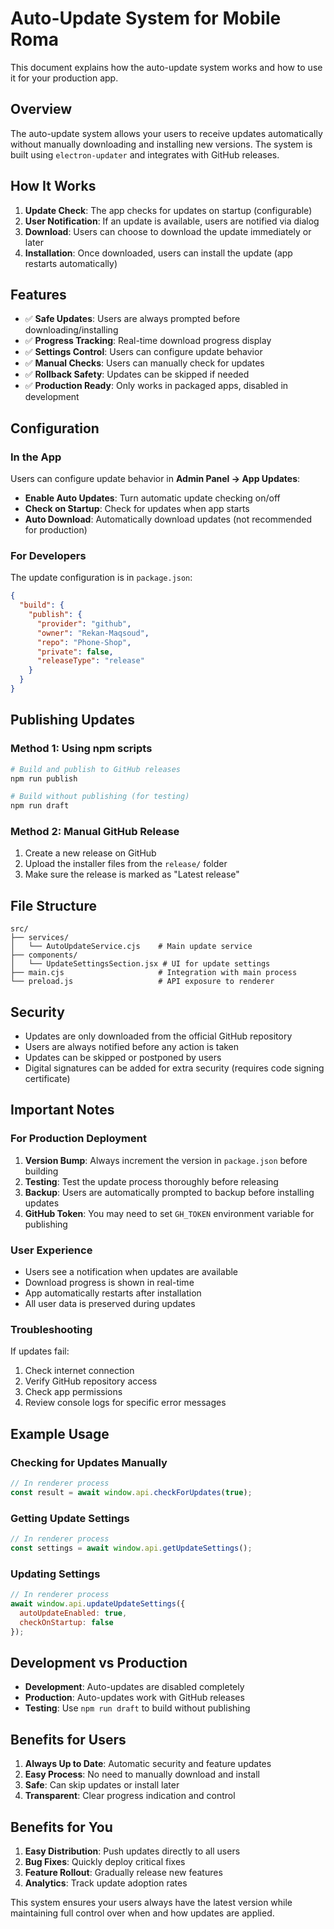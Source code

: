 # Auto-Update System for Mobile Roma

This document explains how the auto-update system works and how to use it for your production app.

## Overview

The auto-update system allows your users to receive updates automatically without manually downloading and installing new versions. The system is built using `electron-updater` and integrates with GitHub releases.

## How It Works

1. **Update Check**: The app checks for updates on startup (configurable)
2. **User Notification**: If an update is available, users are notified via dialog
3. **Download**: Users can choose to download the update immediately or later
4. **Installation**: Once downloaded, users can install the update (app restarts automatically)

## Features

- ✅ **Safe Updates**: Users are always prompted before downloading/installing
- ✅ **Progress Tracking**: Real-time download progress display
- ✅ **Settings Control**: Users can configure update behavior
- ✅ **Manual Checks**: Users can manually check for updates
- ✅ **Rollback Safety**: Updates can be skipped if needed
- ✅ **Production Ready**: Only works in packaged apps, disabled in development

## Configuration

### In the App

Users can configure update behavior in **Admin Panel → App Updates**:

- **Enable Auto Updates**: Turn automatic update checking on/off
- **Check on Startup**: Check for updates when app starts
- **Auto Download**: Automatically download updates (not recommended for production)

### For Developers

The update configuration is in `package.json`:

```json
{
  "build": {
    "publish": {
      "provider": "github",
      "owner": "Rekan-Maqsoud",
      "repo": "Phone-Shop",
      "private": false,
      "releaseType": "release"
    }
  }
}
```

## Publishing Updates

### Method 1: Using npm scripts

```bash
# Build and publish to GitHub releases
npm run publish

# Build without publishing (for testing)
npm run draft
```

### Method 2: Manual GitHub Release

1. Create a new release on GitHub
2. Upload the installer files from the `release/` folder
3. Make sure the release is marked as "Latest release"

## File Structure

```
src/
├── services/
│   └── AutoUpdateService.cjs    # Main update service
├── components/
│   └── UpdateSettingsSection.jsx # UI for update settings
├── main.cjs                     # Integration with main process
└── preload.js                   # API exposure to renderer
```

## Security

- Updates are only downloaded from the official GitHub repository
- Users are always notified before any action is taken
- Updates can be skipped or postponed by users
- Digital signatures can be added for extra security (requires code signing certificate)

## Important Notes

### For Production Deployment

1. **Version Bump**: Always increment the version in `package.json` before building
2. **Testing**: Test the update process thoroughly before releasing
3. **Backup**: Users are automatically prompted to backup before installing updates
4. **GitHub Token**: You may need to set `GH_TOKEN` environment variable for publishing

### User Experience

- Users see a notification when updates are available
- Download progress is shown in real-time
- App automatically restarts after installation
- All user data is preserved during updates

### Troubleshooting

If updates fail:
1. Check internet connection
2. Verify GitHub repository access
3. Check app permissions
4. Review console logs for specific error messages

## Example Usage

### Checking for Updates Manually

```javascript
// In renderer process
const result = await window.api.checkForUpdates(true);
```

### Getting Update Settings

```javascript
// In renderer process
const settings = await window.api.getUpdateSettings();
```

### Updating Settings

```javascript
// In renderer process
await window.api.updateUpdateSettings({
  autoUpdateEnabled: true,
  checkOnStartup: false
});
```

## Development vs Production

- **Development**: Auto-updates are disabled completely
- **Production**: Auto-updates work with GitHub releases
- **Testing**: Use `npm run draft` to build without publishing

## Benefits for Users

1. **Always Up to Date**: Automatic security and feature updates
2. **Easy Process**: No need to manually download and install
3. **Safe**: Can skip updates or install later
4. **Transparent**: Clear progress indication and control

## Benefits for You

1. **Easy Distribution**: Push updates directly to all users
2. **Bug Fixes**: Quickly deploy critical fixes
3. **Feature Rollout**: Gradually release new features
4. **Analytics**: Track update adoption rates

This system ensures your users always have the latest version while maintaining full control over when and how updates are applied.
